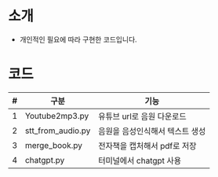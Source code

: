 # 소개
- 개인적인 필요에 따라 구현한 코드입니다.

# 코드
| # |구분              |기능                            |
|---|-----------------|--------------------------------|
| 1 |Youtube2mp3.py   |유튜브 url로 음원 다운로드        |
| 2 |stt_from_audio.py|음원을 음성인식해서 텍스트 생성    |
| 3 |merge_book.py    |전자책을 캡처해서 pdf로 저장      |
| 4 |chatgpt.py       |터미널에서 chatgpt 사용          |

